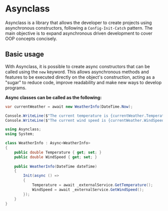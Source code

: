 # Asynclass

Asynclass is a library that allows the developer to create projects using asynchronous constructors, following a `Config-Init-Catch` pattern. The main objective is to expand asynchronous driven development to cover OOP concepts concisely.

## Basic usage

With Asynclass, it is possible to create async constructors that can be called using the `new` keyword. This allows asynchronous methods and features to be executed directly on the object's construction, acting as a "sugar" to reduce code, improve readability and make new ways to develop programs.

**Async classes can be called as the following:**

```cs
var currentWeather = await new WeatherInfo(DateTime.Now);

Console.WriteLine($"The current temperature is {currentWeather.Temperature}"); 
Console.WriteLine($"The current wind speed is {currentWeather.WindSpeed}"); 
```
```cs
using Asynclass;
using System;

class WeatherInfo : Async<WeatherInfo> 
{
    public double Temperature { get; set; }
    public double WindSpeed { get; set; }
    
    public WeatherInfo(DateTime dateTime) 
    {
        Init(async () => 
        {
            Temperature = await _externalService.GetTemperature();
            WindSpeed = await _externalService.GetWindSpeed();
        });
    }
}
```

